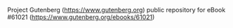 Project Gutenberg (https://www.gutenberg.org) public repository for eBook #61021 (https://www.gutenberg.org/ebooks/61021)
